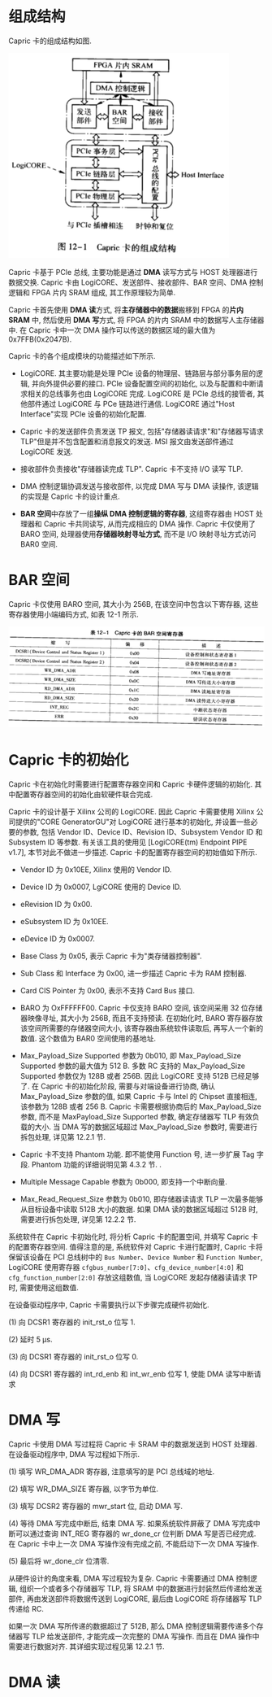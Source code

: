 
# 组成结构

Capric 卡的组成结构如图.

![2024-08-16-22-09-34.png](./images/2024-08-16-22-09-34.png)

Capric 卡基于 PCle 总线, 主要功能是通过 **DMA** 读写方式与 HOST 处理器进行数据交换. Capric 卡由 LogiCORE、发送部件、接收部件、BAR 空间、DMA 控制逻辑和 FPGA 片内 SRAM 组成, 其工作原理较为简单.

Capric 卡首先使用 **DMA 读**方式, 将**主存储器中的数据**搬移到 FPGA 的**片内 SRAM** 中, 然后使用 **DMA 写**方式, 将 FPGA 的片内 SRAM 中的数据写人主存储器中. 在 Capric 卡中一次 DMA 操作可以传送的数据区域的最大值为 0x7FFB(0x2047B).

Capric 卡的各个组成模块的功能描述如下所示.

* LogiCORE. 其主要功能是处理 PCIe 设备的物理层、链路层与部分事务层的逻辑, 并向外提供必要的接口. PCle 设备配置空间的初始化, 以及与配置和中断请求相关的总线事务也由 LogiCORE 完成. LogiCORE 是 PCIe 总线的接管者, 其他部件通过 LogiCORE 与 PCe 链路进行通信. LogiCORE 通过"Host Interface"实现 PCle 设备的初始化配置.

* Capric 卡的发送部件负责发送 TP 报文, 包括"存储器读请求"和"存储器写请求 TLP"但是并不包含配置和消息报文的发送. MSI 报文由发送部件通过 LogiCORE 发送.

* 接收部件负责接收"存储器读完成 TLP". Capric 卡不支持 I/O 读写 TLP.

* DMA 控制逻辑协调发送与接收部件, 以完成 DMA 写与 DMA 读操作, 该逻辑的实现是 Capric 卡的设计重点.

* **BAR 空间**中存放了一组**操纵 DMA 控制逻辑的寄存器**, 这组寄存器由 HOST 处理器和 Capric 卡共同读写, 从而完成相应的 DMA 操作. Capric 卡仅使用了 BARO 空间, 处理器使用**存储器映射寻址方式**, 而不是 I/O 映射寻址方式访问 BAR0 空间.

# BAR 空间

Capric 卡仅使用 BARO 空间, 其大小为 256B, 在该空间中包含以下寄存器, 这些寄存器使用小端编码方式, 如表 12-1 所示.

![2024-08-16-22-13-30.png](./images/2024-08-16-22-13-30.png)




# Capric 卡的初始化

Capric 卡在初始化时需要进行配置寄存器空间和 Capric 卡硬件逻辑的初始化. 其中配置寄存器空间的初始化由软硬件联合完成.

Capric 卡的设计基于 Xilinx 公司的 LogiCORE. 因此 Capric 卡需要使用 Xilinx 公司提供的"CORE GeneratorGU"对 LogiCORE 进行基本的初始化, 并设置一些必要的参数, 包括 Vendor ID、Device ID、Revision ID、Subsystem Vendor ID 和 Subsystem ID 等参数. 有关该工具的使用见 [LogiCORE(tm) Endpoint PIPE v1.7], 本节对此不做进一步描述. Capric 卡的配置寄存器空间的初始值如下所示.

* Vendor ID 为 0x10EE, Xilinx 使用的 Vendor ID.

* Device ID 为 0x0007, LgiCORE 使用的 Device ID.

* eRevision ID 为 0x00.

* eSubsystem ID 为 0x10EE.

* eDevice ID 为 0x0007.

* Base Class 为 0x05, 表示 Capric 卡为"类存储器控制器".

* Sub Class 和 Interface 为 0x00, 进一步描述 Capric 卡为 RAM 控制器.

* Card CIS Pointer 为 0x00, 表示不支持 Card Bus 接口.

* BARO 为 OxFFFFFF00. Capric 卡仅支持 BARO 空间, 该空间采用 32 位存储器映像寻址, 其大小为 256B, 而且不支持预读. 在初始化时, BARO 寄存器存放该空间所需要的存储器空间大小, 该寄存器由系统软件读取后, 再写人一个新的数值. 这个数值为 BAR0 空间使用的基地址.

* Max_Payload_Size Supported 参数为 0b010, 即 Max_Payload_Size Supported 参数的最大值为 512 B. 多数 RC 支持的 Max_Payload_Size Supported 参数仅为 128B 或者 256B. 因此 LogiCORE 支持 512B 已经足够了. 在 Capric 卡的初始化阶段, 需要与对端设备进行协商, 确认 Max_Payload_Size 参数的值, 如果 Capric 卡与 Intel 的 Chipset 直接相连, 该参数为 128B 或者 256 B. Capric 卡需要根据协商后的 Max_Payload_Size 参数, 而不是 MaxPayload_Size Supported 参数, 确定存储器写 TLP 有效负载的大小. 当 DMA 写的数据区域超过 Max_Payload_Size 参数时, 需要进行拆包处理, 详见第 12.2.1 节.

* Capric 卡不支持 Phantom 功能. 即不能使用 Function 号, 进一步扩展 Tag 字段. Phantom 功能的详细说明见第 4.3.2 节. .

* Multiple Message Capable 参数为 0b000, 即支持一个中断向量.

* Max_Read_Request_Size 参数为 0b010, 即存储器读请求 TLP 一次最多能够从目标设备中读取 512B 大小的数据. 如果 DMA 读的数据区域超过 512B 时, 需要进行拆包处理, 详见第 12.2.2 节.

系统软件在 Capric 卡初始化时, 将分析 Capric 卡的配置空间, 并填写 Capric 卡的配置寄存器空间. 值得注意的是, 系统软件对 Capric 卡进行配置时, Capric 卡将保留该设备在 PCI 总线树中的 `Bus Number`、`Device Number` 和 `Function Number`, LogiCORE 使用寄存器 `cfgbus_number[7:0]`、`cfg_device_number[4:0]` 和 `cfg_function_number[2:0]` 存放这组数值, 当 LogiCORE 发起存储器读请求 TP 时, 需要使用这组数值.

在设备驱动程序中, Capric 卡需要执行以下步骤完成硬件初始化.

(1) 向 DCSR1 寄存器的 init_rst_o 位写 1.

(2) 延时 5 μs.

(3) 向 DCSR1 寄存器的 init_rst_o 位写 0.

(4) 向 DCSR1 寄存器的 int_rd_enb 和 int_wr_enb 位写 1, 使能 DMA 读写中断请求

# DMA 写

Capric 卡使用 DMA 写过程将 Capric 卡 SRAM 中的数据发送到 HOST 处理器. 在设备驱动程序中, DMA 写过程如下所示.

(1) 填写 WR_DMA_ADR 寄存器, 注意填写的是 PCI 总线域的地址.

(2) 填写 WR_DMA_SIZE 寄存器, 以字节为单位.

(3) 填写 DCSR2 寄存器的 mwr_start 位, 启动 DMA 写.

(4) 等待 DMA 写完成中断后, 结束 DMA 写. 如果系统软件屏蔽了 DMA 写完成中断可以通过查询 INT_REG 寄存器的 wr_done_cr 位判断 DMA 写是否已经完成. 在 Capric 卡中上一次 DMA 写操作没有完成之前, 不能启动下一次 DMA 写操作.

(5) 最后将 wr_done_clr 位清零.

从硬件设计的角度来看, DMA 写过程较为复杂. Capric 卡需要通过 DMA 控制逻辑, 组织一个或者多个存储器写 TLP, 将 SRAM 中的数据进行封装然后传递给发送部件, 再由发送部件将数据传送到 LogiCORE, 最后由 LogiCORE 将存储器写 TLP 传递给 RC.

如果一次 DMA 写所传递的数据超过了 512B, 那么 DMA 控制逻辑需要传递多个存储器写 TLP 给发送部件, 才能完成一次完整的 DMA 写操作. 而且在 DMA 操作中需要进行数据对齐. 其详细实现过程见第 12.2.1 节.

# DMA 读


